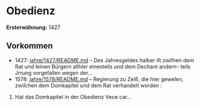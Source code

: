 # Obedienz

**Ersterwähnung:** 1427

## Vorkommen
- 1427: [jahre/1427/README.md](../jahre/1427/README.md) – Des Jahresgeldes halber iſt zwiſhen dem Rat und
ſeinen Bürgern allhier einesteils und dem Dechant andern-
teils Jrrung vorgefallen wegen der...
- 1578: [jahre/1578/README.md](../jahre/1578/README.md) – Regierung zu
Zeiß, die hier geweſen, zwiſchen dem Domkapitel und dem
Rat verhandelt worden :

1) Hat das Domkapitel in der Obedienz Vece car...
